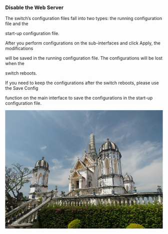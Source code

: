 ### Disable the Web Server

The switch’s configuration files fall into two types: the running configuration file and the

start-up configuration file.

After you perform configurations on the sub-interfaces and click Apply, the modifications

will be saved in the running configuration file. The configurations will be lost when the

switch reboots.

If you need to keep the configurations after the switch reboots, please use the Save Config

function on the main interface to save the configurations in the start-up configuration file.

![](/assets/11030053686_41f07a48a9_c.jpg)

